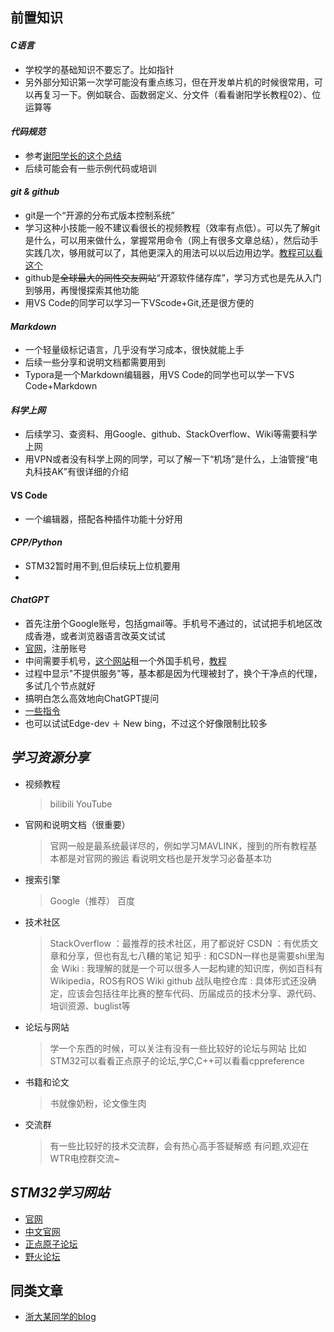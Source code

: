 ## 前置知识

#### _C语言_
- 学校学的基础知识不要忘了。比如指针
- 另外部分知识第一次学可能没有重点练习，但在开发单片机的时候很常用，可以再复习一下。例如联合、函数弱定义、分文件（看看谢阳学长教程02）、位运算等

#### _代码规范_
- 参考[谢阳学长的这个总结](https://github.com/MirTITH/WTR-EC-Training/blob/main/Tips%E5%90%88%E9%9B%86/%E4%BB%A3%E7%A0%81%E7%BC%96%E5%86%99%E8%A7%84%E8%8C%83.md)
- 后续可能会有一些示例代码或培训
#### _git_ _&_ _github_
- git是一个“开源的分布式版本控制系统”
- 学习这种小技能一般不建议看很长的视频教程（效率有点低）。可以先了解git是什么，可以用来做什么，掌握常用命令（网上有很多文章总结），然后动手实践几次，够用就可以了，其他更深入的用法可以以后边用边学。[教程可以看这个](https://www.runoob.com/git/git-tutorial.html)
- github是~~全球最大的同性交友网站~~“开源软件储存库”，学习方式也是先从入门到够用，再慢慢探索其他功能
- 用VS Code的同学可以学习一下VScode+Git,还是很方便的

#### _Markdown_
- 一个轻量级标记语言，几乎没有学习成本，很快就能上手
- 后续一些分享和说明文档都需要用到
- Typora是一个Markdown编辑器，用VS Code的同学也可以学一下VS Code+Markdown

#### _科学上网_
- 后续学习、查资料、用Google、github、StackOverflow、Wiki等需要科学上网
- 用VPN或者没有科学上网的同学，可以了解一下“机场”是什么，上油管搜“电丸科技AK”有很详细的介绍

#### VS Code
- 一个编辑器，搭配各种插件功能十分好用

#### _CPP/Python_
- STM32暂时用不到,但后续玩上位机要用
- 
#### _ChatGPT_
- 首先注册个Google账号，包括gmail等。手机号不通过的，试试把手机地区改成香港，或者浏览器语言改英文试试
- [官网](https://chat.openai.com/chat)，注册账号
- 中间需要手机号，[这个网站](https://sms-activate.org/)租一个外国手机号，[教程](https://sms-activate.org/cn/info/ChatGPT)
- 过程中显示"不提供服务"等，基本都是因为代理被封了，换个干净点的代理，多试几个节点就好
- 搞明白怎么高效地向ChatGPT提问
- [一些指令](https://vfqxua5lvd.feishu.cn/docx/S6m3dw2IwosKKdxkEGscWDY2nQe)
- 也可以试试Edge-dev ＋ New bing，不过这个好像限制比较多

## _学习资源分享_
- 视频教程
  > bilibili
  > YouTube
- 官网和说明文档（很重要）
  > 官网一般是最系统最详尽的，例如学习MAVLINK，搜到的所有教程基本都是对官网的搬运
  > 看说明文档也是开发学习必备基本功
- 搜索引擎
  > Google（推荐）
  > 百度
- 技术社区
  > StackOverflow ：最推荐的技术社区，用了都说好
  > CSDN ：有优质文章和分享，但也有乱七八糟的笔记
  > 知乎 : 和CSDN一样也是需要shi里淘金
  > Wiki : 我理解的就是一个可以很多人一起构建的知识库，例如百科有Wikipedia，ROS有ROS Wiki
  > github
  > 战队电控仓库 : 具体形式还没确定，应该会包括往年比赛的整车代码、历届成员的技术分享、源代码、培训资源、buglist等
- 论坛与网站
  > 学一个东西的时候，可以关注有没有一些比较好的论坛与网站
  > 比如STM32可以看看正点原子的论坛,学C,C++可以看看cppreference
- 书籍和论文
  > 书就像奶粉，论文像生肉
- 交流群
  > 有一些比较好的技术交流群，会有热心高手答疑解惑
  > 有问题,欢迎在WTR电控群交流~

## _STM32学习网站_
- [官网](https://www.st.com/content/st_com/en.html)
- [中文官网](https://www.stmcu.com.cn/Designresource/list/STM32F1/document/document)
- [正点原子论坛](http://47.111.11.73/forum.php)
- [野火论坛](http://www.proewildfire.cn/)

## 同类文章
- [浙大某同学的blog](https://blog.hobbitqia.cc/p/5948019b.html)

  


